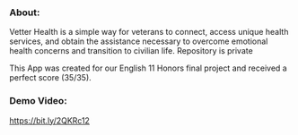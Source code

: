 ### About:
Vetter Health is a simple way for veterans to connect, access unique health services, and obtain the assistance necessary to overcome emotional health concerns and transition to civilian life. Repository is private

This App was created for our English 11 Honors final project and received a perfect score (35/35).


### Demo Video: 
https://bit.ly/2QKRc12
